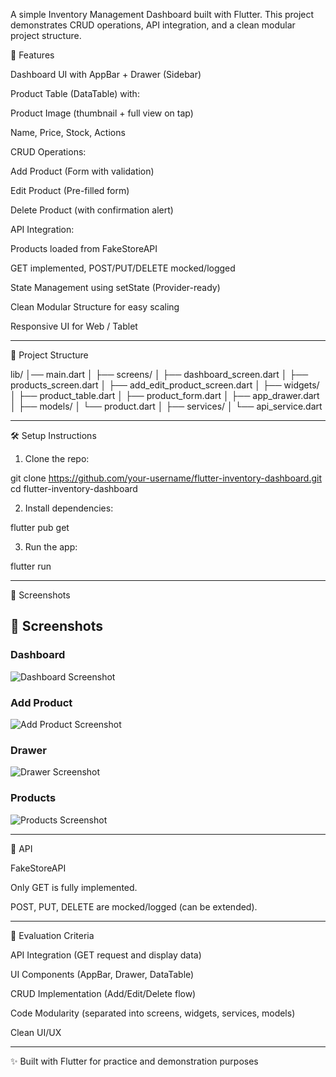 A simple Inventory Management Dashboard built with Flutter.
This project demonstrates CRUD operations, API integration, and a clean modular project structure.

🚀 Features

Dashboard UI with AppBar + Drawer (Sidebar)

Product Table (DataTable) with:

Product Image (thumbnail + full view on tap)

Name, Price, Stock, Actions


CRUD Operations:

Add Product (Form with validation)

Edit Product (Pre-filled form)

Delete Product (with confirmation alert)


API Integration:

Products loaded from FakeStoreAPI

GET implemented, POST/PUT/DELETE mocked/logged


State Management using setState (Provider-ready)

Clean Modular Structure for easy scaling

Responsive UI for Web / Tablet



---

📂 Project Structure

lib/
│── main.dart
│
├── screens/
│   ├── dashboard_screen.dart
│   ├── products_screen.dart
│   ├── add_edit_product_screen.dart
│
├── widgets/
│   ├── product_table.dart
│   ├── product_form.dart
│   ├── app_drawer.dart
│
├── models/
│   └── product.dart
│
├── services/
│   └── api_service.dart


---

🛠 Setup Instructions

1. Clone the repo:

git clone https://github.com/your-username/flutter-inventory-dashboard.git
cd flutter-inventory-dashboard


2. Install dependencies:

flutter pub get


3. Run the app:

flutter run




---

📸 Screenshots

## 📸 Screenshots

### Dashboard
![Dashboard Screenshot](assets/dashboard.jpg)

### Add Product
![Add Product Screenshot](assets/add_product.jpg)

### Drawer
![Drawer Screenshot](assets/drawer.jpg)

### Products
![Products Screenshot](assets/products.jpg)

---

🔗 API

FakeStoreAPI

Only GET is fully implemented.

POST, PUT, DELETE are mocked/logged (can be extended).



---

🎯 Evaluation Criteria

API Integration (GET request and display data)

UI Components (AppBar, Drawer, DataTable)

CRUD Implementation (Add/Edit/Delete flow)

Code Modularity (separated into screens, widgets, services, models)

Clean UI/UX



---

✨ Built with Flutter for practice and demonstration purposes

